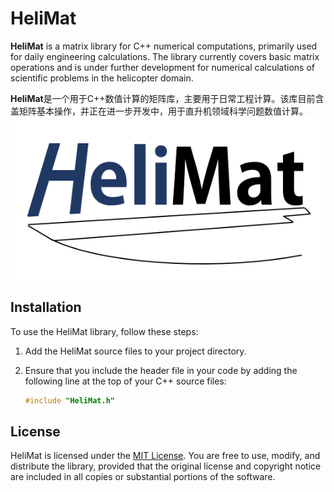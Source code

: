 # HeliMat

**HeliMat** is a matrix library for C++ numerical computations, primarily used for daily engineering calculations. The library currently covers basic matrix operations and is under further development for numerical calculations of scientific problems in the helicopter domain.

**HeliMat**是一个用于C++数值计算的矩阵库，主要用于日常工程计算。该库目前含盖矩阵基本操作，并正在进一步开发中，用于直升机领域科学问题数值计算。
![Alt Text](HeliMatLogo.png)

## Installation

To use the HeliMat library, follow these steps:

1. Add the HeliMat source files to your project directory.
2. Ensure that you include the header file in your code by adding the following line at the top of your C++ source files:

   ```cpp
   #include "HeliMat.h"

## License

HeliMat is licensed under the [MIT License](LICENSE). You are free to use, modify, and distribute the library, provided that the original license and copyright notice are included in all copies or substantial portions of the software.
